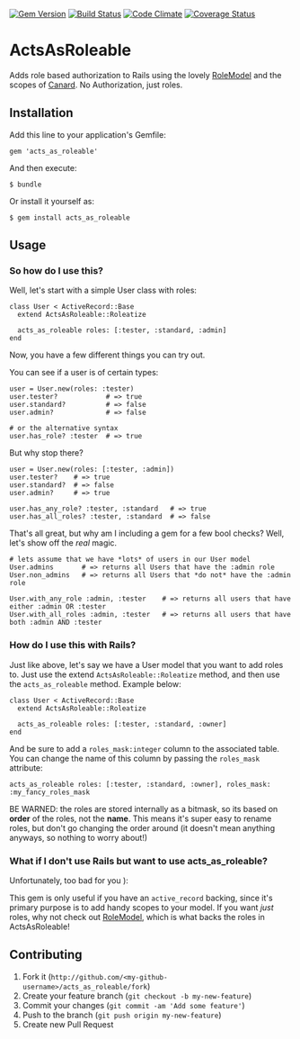 [![Gem Version](https://badge.fury.io/rb/acts_as_roleable.png)](http://badge.fury.io/rb/acts_as_roleable)
[![Build Status](https://travis-ci.org/elsom25/acts_as_roleable.png?branch=master)](https://travis-ci.org/elsom25/acts_as_roleable)
[![Code Climate](https://codeclimate.com/github/elsom25/acts_as_roleable.png)](https://codeclimate.com/github/elsom25/acts_as_roleable)
[![Coverage Status](https://coveralls.io/repos/elsom25/acts_as_roleable/badge.png)](https://coveralls.io/r/elsom25/acts_as_roleable)

# ActsAsRoleable

Adds role based authorization to Rails using the lovely [RoleModel](https://github.com/martinrehfeld/role_model) and the scopes of [Canard](https://github.com/james2m/canard). No Authorization, just roles.

## Installation

Add this line to your application's Gemfile:

    gem 'acts_as_roleable'

And then execute:

    $ bundle

Or install it yourself as:

    $ gem install acts_as_roleable

## Usage

### So how do I use this?

Well, let's start with a simple User class with roles:

    class User < ActiveRecord::Base
      extend ActsAsRoleable::Roleatize

      acts_as_roleable roles: [:tester, :standard, :admin]
    end

Now, you have a few different things you can try out.

You can see if a user is of certain types:

    user = User.new(roles: :tester)
    user.tester?            # => true
    user.standard?          # => false
    user.admin?             # => false

    # or the alternative syntax
    user.has_role? :tester  # => true

But why stop there?

    user = User.new(roles: [:tester, :admin])
    user.tester?    # => true
    user.standard?  # => false
    user.admin?     # => true

    user.has_any_role? :tester, :standard   # => true
    user.has_all_roles? :tester, :standard  # => false

That's all great, but why am I including a gem for a few bool checks? Well, let's show off the *real* magic.

    # lets assume that we have *lots* of users in our User model
    User.admins       # => returns all Users that have the :admin role
    User.non_admins   # => returns all Users that *do not* have the :admin role

    User.with_any_role :admin, :tester    # => returns all users that have either :admin OR :tester
    User.with_all_roles :admin, :tester   # => returns all users that have both :admin AND :tester

### How do I use this with Rails?

Just like above, let's say we have a User model that you want to add roles to. Just use the extend `ActsAsRoleable::Roleatize` method, and then use the `acts_as_roleable` method. Example below:

    class User < ActiveRecord::Base
      extend ActsAsRoleable::Roleatize

      acts_as_roleable roles: [:tester, :standard, :owner]
    end

And be sure to add a `roles_mask:integer` column to the associated table. You can change the name of this column by passing the `roles_mask` attribute:

    acts_as_roleable roles: [:tester, :standard, :owner], roles_mask: :my_fancy_roles_mask

BE WARNED: the roles are stored internally as a bitmask, so its based on **order** of the roles, not the **name**. This means it's super easy to rename roles, but don't go changing the order around (it doesn't mean anything anyways, so nothing to worry about!)

### What if I don't use Rails but want to use acts\_as\_roleable?

Unfortunately, too bad for you ):

This gem is only useful if you have an `active_record` backing, since it's primary purpose is to add handy scopes to your model. If you want *just* roles, why not check out [RoleModel](https://github.com/martinrehfeld/role_model), which is what backs the roles in ActsAsRoleable!

## Contributing

1. Fork it (`http://github.com/<my-github-username>/acts_as_roleable/fork`)
2. Create your feature branch (`git checkout -b my-new-feature`)
3. Commit your changes (`git commit -am 'Add some feature'`)
4. Push to the branch (`git push origin my-new-feature`)
5. Create new Pull Request
